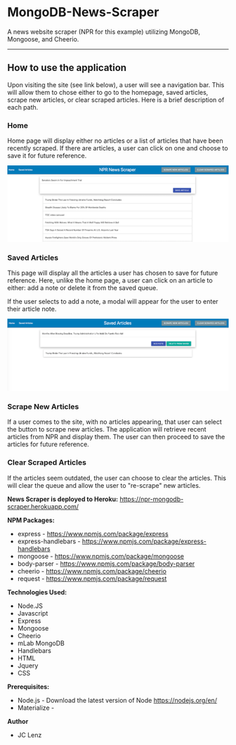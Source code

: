 # MongoDB-News-Scraper
A news website scraper (NPR for this example) utilizing MongoDB, Mongoose, and Cheerio. 

---
## How to use the application
Upon visiting the site (see link below), a user will see a navigation bar. This will allow them to chose either to go to the homepage, saved articles, scrape new articles, or clear scraped articles. Here is a brief description of each path.

### Home 
Home page will display either no articles or a list of articles that have been recently scraped. If there are articles, a user can click on one and choose to save it for future reference.

![homepage](/public/images/homepage.png)

### Saved Articles
This page will display all the articles a user has chosen to save for future reference. Here, unlike the home page, a user can click on an article to either: add a note or delete it from the saved queue.

If the user selects to add a note, a modal will appear for the user to enter their article note.

![saved-articles](/public/images/saved.png)

### Scrape New Articles
If a user comes to the site, with no articles appearing, that user can select the button to scrape new articles. The application will retrieve recent articles from NPR and display them. The user can then proceed to save the articles for future reference.

### Clear Scraped Articles
If the articles seem outdated, the user can choose to clear the articles. This will clear the queue and allow the user to "re-scrape" new articles.



<b>News Scraper is deployed to Heroku:</b> https://npr-mongodb-scraper.herokuapp.com/


<b>NPM Packages:</b>
- express - https://www.npmjs.com/package/express
- express-handlebars - https://www.npmjs.com/package/express-handlebars
- mongoose - https://www.npmjs.com/package/mongoose
- body-parser - https://www.npmjs.com/package/body-parser
- cheerio - https://www.npmjs.com/package/cheerio
- request - https://www.npmjs.com/package/request


<b>Technologies Used:</b>
- Node.JS
- Javascript
- Express
- Mongoose
- Cheerio
- mLab MongoDB
- Handlebars
- HTML
- Jquery
- CSS

<b>Prerequisites:</b>
- Node.js - Download the latest version of Node https://nodejs.org/en/
- Materialize - 

<b>Author</b>
* JC Lenz